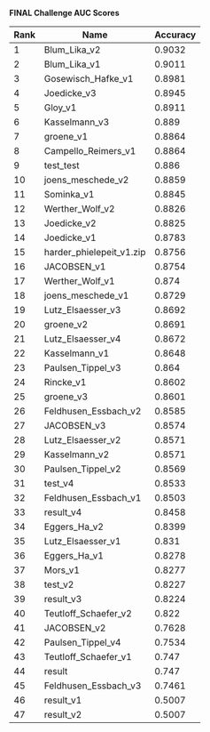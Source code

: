 **FINAL Challenge AUC Scores**


|Rank|Name|Accuracy|
|----|-----|---|
|1|Blum_Lika_v2|0.9032| 
|2|Blum_Lika_v1|0.9011| 
|3|Gosewisch_Hafke_v1|0.8981| 
|4|Joedicke_v3|0.8945| 
|5|Gloy_v1|0.8911| 
|6|Kasselmann_v3|0.889| 
|7|groene_v1|0.8864| 
|8|Campello_Reimers_v1|0.8864| 
|9|test_test|0.886| 
|10|joens_meschede_v2|0.8859| 
|11|Sominka_v1|0.8845| 
|12|Werther_Wolf_v2|0.8826| 
|13|Joedicke_v2|0.8825| 
|14|Joedicke_v1|0.8783| 
|15|harder_phielepeit_v1.zip|0.8756| 
|16|JACOBSEN_v1|0.8754| 
|17|Werther_Wolf_v1|0.874| 
|18|joens_meschede_v1|0.8729| 
|19|Lutz_Elsaesser_v3|0.8692| 
|20|groene_v2|0.8691| 
|21|Lutz_Elsaesser_v4|0.8672| 
|22|Kasselmann_v1|0.8648| 
|23|Paulsen_Tippel_v3|0.864| 
|24|Rincke_v1|0.8602| 
|25|groene_v3|0.8601| 
|26|Feldhusen_Essbach_v2|0.8585| 
|27|JACOBSEN_v3|0.8574| 
|28|Lutz_Elsaesser_v2|0.8571| 
|29|Kasselmann_v2|0.8571| 
|30|Paulsen_Tippel_v2|0.8569| 
|31|test_v4|0.8533| 
|32|Feldhusen_Essbach_v1|0.8503| 
|33|result_v4|0.8458| 
|34|Eggers_Ha_v2|0.8399| 
|35|Lutz_Elsaesser_v1|0.831| 
|36|Eggers_Ha_v1|0.8278| 
|37|Mors_v1|0.8277| 
|38|test_v2|0.8227| 
|39|result_v3|0.8224| 
|40|Teutloff_Schaefer_v2|0.822| 
|41|JACOBSEN_v2|0.7628| 
|42|Paulsen_Tippel_v4|0.7534| 
|43|Teutloff_Schaefer_v1|0.747| 
|44|result|0.747| 
|45|Feldhusen_Essbach_v3|0.7461| 
|46|result_v1|0.5007| 
|47|result_v2|0.5007| 
